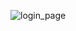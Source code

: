 ![login_page](https://user-images.githubusercontent.com/63140932/95611172-234d1f00-0a6a-11eb-9171-61bfbf2c9c12.PNG)
